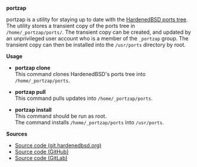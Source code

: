 <p>
<strong>portzap</strong>
</p>

portzap is a utility for staying up to date with the
[HardenedBSD ports tree](https://hardenedbsd.org).
The utility stores a transient copy of the ports tree in `/home/_portzap/ports/`.
The transient copy can be created, and updated by an unprivileged user account
who is a member of the `_portzap` group. The transient copy can then be installed
into the `/usr/ports` directory by root.

<p>
<strong>Usage</strong>
</p>

* **portzap clone** <br>
  This command clones HardenedBSD's ports tree into `/home/_portzap/ports`.

* **portzap pull** <br>
  This command pulls updates into `/home/_portzap/ports`.

* **portzap install** <br>
  This command should be run as root. <br>
  The command installs `/home/_portzap/ports` into `/usr/ports`.

<p>
  <strong>Sources</strong>
</p>

* [Source code (git.hardenedbsd.org)](https://git.hardenedbsd.org/0x1eef/portzap)
* [Source code (GitHub)](https://github.com/0x1eef/portzap)
* [Source code (GitLab)](https://gitlab.com/0x1eef/portzap)
